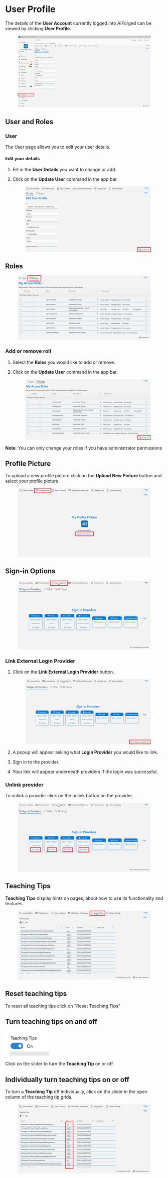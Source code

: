 # User Profile

The details of the **User Account** currently logged into AIForged can be viewed by clicking **User Profile**.

<figure><img src=".gitbook/assets/image (3) (2).png" alt=""><figcaption></figcaption></figure>

## User and Roles

### User

The User page allows you to edit your user details.

#### Edit your details

1. Fill in the **User Details** you want to change or add.
2.  Click on the **Update User** command in the app bar.

    <figure><img src=".gitbook/assets/image (34) (1).png" alt=""><figcaption></figcaption></figure>

## Roles

<figure><img src=".gitbook/assets/image (13) (2).png" alt=""><figcaption></figcaption></figure>

### Add or remove roll

1. Select the **Roles** you would like to add or remove.
2.  Click on the **Update User** command in the app bar.

    <figure><img src=".gitbook/assets/image (11) (4).png" alt=""><figcaption></figcaption></figure>

**Note**: You can only change your roles if you have administrator permissions

## Profile Picture

To upload a new profile picture click on the **Upload New Picture** button and select your profile picture.

<figure><img src=".gitbook/assets/image (15) (1).png" alt=""><figcaption></figcaption></figure>

## Sign-in Options

<figure><img src=".gitbook/assets/image (29) (1).png" alt=""><figcaption></figcaption></figure>

### Link External Login Provider

1.  Click on the **Link External Login Provider** button.

    <figure><img src=".gitbook/assets/image (28) (1).png" alt=""><figcaption></figcaption></figure>
2. A popup will appear asking what **Login Provider** you would like to link.
3. Sign in to the provider.
4. Your link will appear underneath providers if the login was successful.

### Unlink provider

To unlink a provider click on the unlink button on the provider.

<figure><img src=".gitbook/assets/image (17) (1).png" alt=""><figcaption></figcaption></figure>

## Teaching Tips

**Teaching Tips** display hints on pages, about how to use its functionality and features.

<figure><img src=".gitbook/assets/image (35) (1).png" alt=""><figcaption></figcaption></figure>

## Reset teaching tips

To reset all teaching tips click on "Reset Teaching Tips"

## Turn teaching tips on and off

![](<assets/image (33).png>)

Click on the slider to turn the **Teaching Tip** on or off

## Individually turn teaching tips on or off

To turn a **Teaching Tip** off individually, click on the slider in the open column of the teaching tip grids.

<figure><img src=".gitbook/assets/image (24) (1).png" alt=""><figcaption></figcaption></figure>
